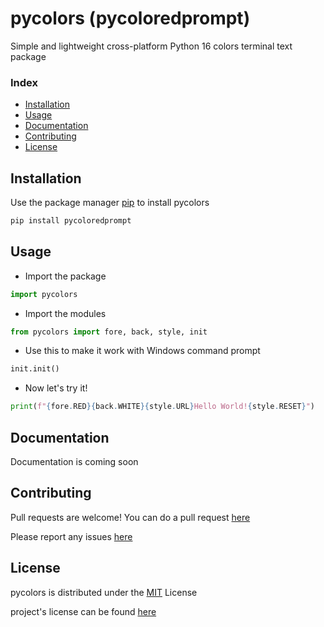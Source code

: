 # pycolors (pycoloredprompt)

Simple and lightweight cross-platform Python 16 colors terminal text package

### Index

- [Installation](https://github.com/gioggino/pycolors/blob/main/README.md#Installation)
- [Usage](https://github.com/gioggino/pycolors/blob/main/README.md#Usage)
- [Documentation](https://github.com/gioggino/pycolors/blob/main/README.md#Documentation)
- [Contributing](https://github.com/gioggino/pycolors/blob/main/README.md#Contributing)
- [License](https://github.com/gioggino/pycolors/blob/main/README.md#License)

## Installation

Use the package manager [pip](https://pip.pypa.io/en/stable/) to install pycolors

```bash
pip install pycoloredprompt
```

## Usage

- Import the package

```python
import pycolors
```

- Import the modules

```python
from pycolors import fore, back, style, init
```

- Use this to make it work with Windows command prompt

```python
init.init()
```

- Now let's try it!

```python
print(f"{fore.RED}{back.WHITE}{style.URL}Hello World!{style.RESET}")
```

## Documentation

Documentation is coming soon

## Contributing

Pull requests are welcome! You can do a pull request [here](https://github.com/gioggino/pycolors/pulls)

Please report any issues [here](https://github.com/gioggino/pycolors/issues)

## License

pycolors is distributed under the [MIT](https://choosealicense.com/licenses/mit/) License

project's license can be found [here](https://github.com/gioggino/pycolors/blob/main/LICENSE)
